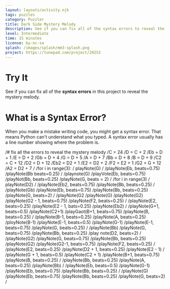 ```yaml
---
layout: layouts/activity.njk
tags: puzzles
category: Puzzler
title: Dark Side Mystery Melody
description: See if you can fix all of the syntax errors to reveal the mystery melody!
level: Intermediate
time: 15 minutes
license: by-nc-sa
splash: /images/splash/mm3-splash.png
project: https://tunepad.com/project/29253
---
```

# Try It
See if you can fix all of the **syntax errors** in this project to reveal the mystery melody. 


# What is a Syntax Error?
When you make a mistake writing code, you might get a syntax error. That means Python can't understand what you typed.
A syntax error usually has a line number showing where the problem is.

<tunepad-project name="Dark Side Mystery Melody" tempo="100" time="4/4" key="C major" voices="/sounds/voices2">
<tunepad-cell-list>
<tunepad-cell patch="brass" name="Melody" uuid="cell0" timeline="hidden" theme="light" class="tutorial" autocompile="true" show-instrument="false">
/# fix all the errors to reveal the mystery melody
/C = 24
/D = C + 2
/Eb = D + 1
/E = D + 2
/Gb = D + 4
/G = D + 5
/A = D + 7
/Bb = D + 8
/B = D + 9
/C2 = C + 12
/D2 = D + 12
/Eb2 = D2 + 1
/E2 = D2 + 2
/F2 = E2 + 1
/G2 = G + 12
/A2 = D2 + 7
/
/for i in range(3): 
/    playNote(G)
/    
/playNote(Eb, beats=0.75)
/playNote(Bb beats=0.25)
/
/playnote(G)
/playVote(Eb, beats=0.75)
/playNot(Bb, beats=0.25)
/playNote(G, beats = 2)
/
/for i in range(3)
/    playNote(D2)
/
/playNote(Eb2, beats=0.75)
/playNote(Bb, beats=0.25)
/
/playNote(Gb)
/playNote(Eb, beats=0.75)
/playNote(Bb, beats=0.25)
/playNote(G, beats=2)
/
/playNote(G2
/playNote(G)
/playNote(G2)
/playNote(G2 - 1, beats=0.75)
/playNote(F2, beats=0.25)
/
/playNote(E2, beats=0.25)
/playNote(E2 - 1, bats=0.25)
/playNote(Eb2)
/
/playNote(G+1, beats=0.5)
/playNote(C2+1)
/playGaot(B+1, beats=0.75)
/playNote(B, beats=0.25)
/
/playNote(B-1, beats=0.25)
/playNote(A, beats=0.25)
/ployNote(B-1)
/playNote(E-1, beats=0.5)
/playNote(G-1)
/playNote(E-1, beats=0.75)
/playNote(G, beats=0.25)
/
/playNote(Bb)
/playNote(G, beats=0.75)
/playNote(Bb, beats=0.25)
/play note(D2, beats=2)
/
/playNote(G2)
/playNote(G, beats=0.75)
/playNote(Bb, beats=0.25)
/playNote(G2)
/playNote(G2-1, beats=0.75)
/playNote(F2, beats=0.25)
/
/playNote(E2, beats=0.25)
/playNote(D2 + 1, beats=0.25)
/playNote(E2 - 1)
/
/playNote(G + 1, beats=0.5)
/playNote(C2 + 1)
/playNote(B+1, beats=0.75)
/playNote(B, beats=0.25)
/
/playNote(Bb, beats=0.25)
/playNote(A, beats=0.25)
/playNote(Bb)
/
/playNote(Eb, beats=0.5)
/playNote(G-1)
/playNote(Eb, beats=0.75)
/playNote(Bb, beats=0.25)
/
/playNote(G)
/playNote(Eb, beats=0.75)
/playNote(Bb, beats=0.25)
/playNote(G, beats=2)
/
</tunepad-cell>
</tunepad-cell-list>
</tunepad-project>

